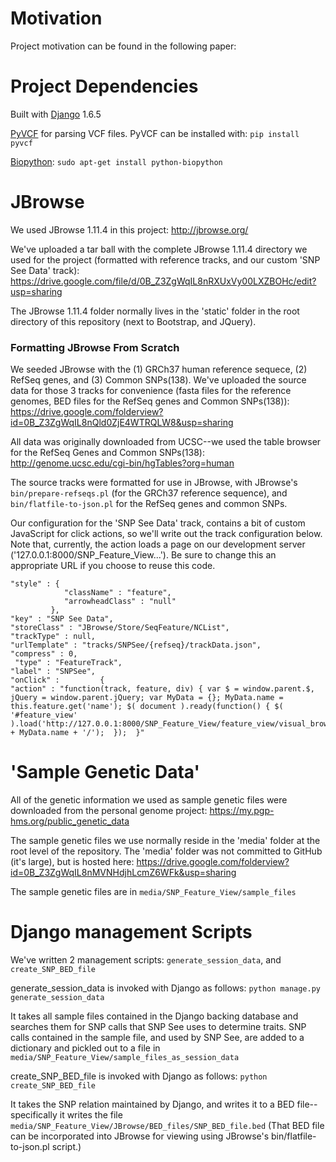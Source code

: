 Motivation
=======
Project motivation can be found in the following paper: 


Project Dependencies
=======

Built with <a href="https://www.djangoproject.com/">Django</a> 1.6.5

<a href="http://pyvcf.readthedocs.org/en/latest/">PyVCF</a> for parsing VCF files.  PyVCF can be installed with: `pip install pyvcf`

<a href="http://biopython.org/wiki/Main_Page">Biopython</a>: `sudo apt-get install python-biopython`


JBrowse
=======
We used JBrowse 1.11.4 in this project: http://jbrowse.org/

We've uploaded a tar ball with the complete JBrowse 1.11.4 directory we used for the project (formatted with reference tracks, and our custom 'SNP See Data' track): https://drive.google.com/file/d/0B_Z3ZgWqIL8nRXUxVy00LXZBOHc/edit?usp=sharing


The JBrowse 1.11.4 folder normally lives in the 'static' folder in the root directory of this repository (next to Bootstrap, and JQuery).  

<h3>Formatting JBrowse From Scratch</h3>

We seeded JBrowse with the (1) GRCh37 human reference sequece, (2) RefSeq genes, and (3) Common SNPs(138).  We've uploaded the source data for those 3 tracks for convenience (fasta files for the reference genomes, BED files for the RefSeq genes and Common SNPs(138)): https://drive.google.com/folderview?id=0B_Z3ZgWqIL8nQld0ZjE4WTRQLW8&usp=sharing

All data was originally downloaded from UCSC--we used the table browser for the RefSeq Genes and Common SNPs(138): http://genome.ucsc.edu/cgi-bin/hgTables?org=human


The source tracks were formatted for use in JBrowse, with JBrowse's `bin/prepare-refseqs.pl` (for the GRCh37 reference sequence), and `bin/flatfile-to-json.pl` for the RefSeq genes and common SNPs.  


Our configuration for the 'SNP See Data' track, contains a bit of custom JavaScript for click actions, so we'll write  out the track configuration below.  Note that, currently, the action loads a page on our development server ('127.0.0.1:8000/SNP_Feature_View...').  Be sure to change this an appropriate URL if you choose to reuse this code. 
```
"style" : {
            "className" : "feature",
            "arrowheadClass" : "null"
         },
"key" : "SNP See Data",
"storeClass" : "JBrowse/Store/SeqFeature/NCList",
"trackType" : null,
"urlTemplate" : "tracks/SNPSee/{refseq}/trackData.json",
"compress" : 0,
 "type" : "FeatureTrack",
"label" : "SNPSee",
"onClick" :         {
"action" : "function(track, feature, div) { var $ = window.parent.$, jQuery = window.parent.jQuery; var MyData = {}; MyData.name = this.feature.get('name'); $( document ).ready(function() { $( '#feature_view' ).load('http://127.0.0.1:8000/SNP_Feature_View/feature_view/visual_browser/' + MyData.name + '/');  });  }"
```


'Sample Genetic Data' 
=======
All of the genetic information we used as sample genetic files were downloaded from the personal genome project: https://my.pgp-hms.org/public_genetic_data

The sample genetic files we use normally reside in the 'media' folder at the root level of the repository.  The 'media' folder was not committed to GitHub (it's large), but is hosted here: https://drive.google.com/folderview?id=0B_Z3ZgWqIL8nMVNHdjhLcmZ6WFk&usp=sharing

The sample genetic files are in `media/SNP_Feature_View/sample_files`


Django management Scripts
=======
We've written 2 management scripts: `generate_session_data`, and `create_SNP_BED_file`

generate_session_data is invoked with Django as follows: `python manage.py generate_session_data`

It takes all sample files contained in the Django backing database and searches them for SNP calls that SNP See uses to determine traits.  SNP calls contained in the sample file, and used by SNP See, are added to a dictionary and pickled out to a file in `media/SNP_Feature_View/sample_files_as_session_data`

create_SNP_BED_file is invoked with Django as follows: `python create_SNP_BED_file`

It takes the SNP relation maintained by Django, and writes it to a BED file--specifically it writes the file `media/SNP_Feature_View/JBrowse/BED_files/SNP_BED_file.bed`  (That BED file can be incorporated into JBrowse for viewing using JBrowse's bin/flatfile-to-json.pl script.)  

